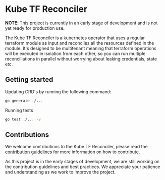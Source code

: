 # Kube TF Reconciler

**NOTE**: This project is currently in an early stage of development and is not yet ready for production use.

The Kube TF Reconciler is a kubernetes operator that uses a regular terraform module as input and reconciles all the
resources defined in the module. It's designed to be multitenant meaning that terraform operations will be executed
in isolation from each other, so you can run multiple reconciliations in parallel without worrying about leaking credentials, state etc.

## Getting started

Updating CRD's by running the following command:

```bash
go generate ./...
```

Running tests

```bash
go test ./... -v
```

## Contributions

We welcome contributions to the Kube TF Reconciler, please read the [contribution guidelines](./CONTRIBUTING.md) for more information on how to contribute.

As this project is in the early stages of development, we are still working on the contribution guidelines and best practices.
We appreciate your patience and understanding as we work to improve the project.